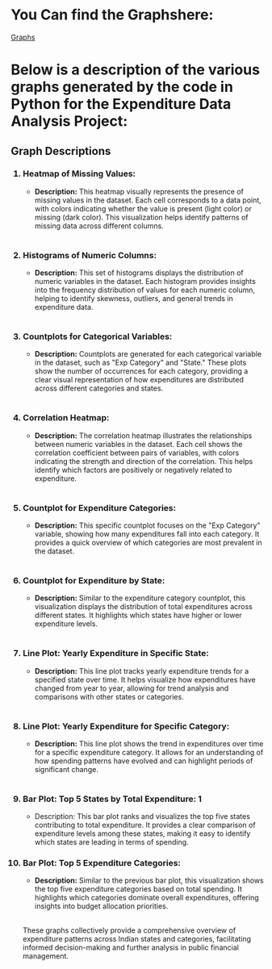 <h1><b>You Can find the Graphshere:</b></h1>

<a href="https://github.com/DattaSohel/Expenditure-Data-Analytics--Internship-from-Inueron.ai-/tree/main/4.%20Visualization%20File/Graphs%20Created%20Using%20Python">Graphs</a>



<h1><b>Below is a description of the various graphs generated by the code in Python for the Expenditure Data Analysis Project:</b></h1>



<h2>Graph Descriptions</h2>

<ol>
  <h3><li><b> Heatmap of Missing Values:</b></li></h3>
  <ul>
    <li><b>Description:</b> This heatmap visually represents the presence of missing values in the dataset. Each cell corresponds to a data point, with colors indicating whether the value is present 
      (light color) or missing (dark color). This visualization helps identify patterns of missing data across different columns.</li>
  </ul>
  <br>

  <h3><li><b> Histograms of Numeric Columns:</b></li></h3>
  <ul>
    <li><b>Description:</b> This set of histograms displays the distribution of numeric variables in the dataset. Each histogram provides insights into the frequency distribution of values for each numeric column, helping to identify skewness, outliers, and general trends in expenditure data.</li>
  </ul>
  <br>

  <h3><li><b> Countplots for Categorical Variables: </b></li></h3>
  <ul>
    <li><b>Description:</b> Countplots are generated for each categorical variable in the dataset, such as "Exp Category" and "State." These plots show the number of occurrences for each category, providing a clear visual representation of how expenditures are distributed across different categories and states.</li>
  </ul>
  <br>

  <h3><li><b> Correlation Heatmap:</b></li></h3>
  <ul>
    <li><b>Description:</b> The correlation heatmap illustrates the relationships between numeric variables in the dataset. Each cell shows the correlation coefficient between pairs of variables, with colors indicating the strength and direction of the correlation. This helps identify which factors are positively or negatively related to expenditure.</li>
  </ul>
  <br>

  <h3><li><b> Countplot for Expenditure Categories: </b></li></h3>
  <ul>
  <li><b>Description:</b> This specific countplot focuses on the "Exp Category" variable, showing how many expenditures fall into each category. It provides a quick overview of which categories are most 
    prevalent in the dataset.</li>
  </ul>
  <br>

  <h3><li><b> Countplot for Expenditure by State: </b></li></h3>
  <ul>
    <li><b>Description:</b> Similar to the expenditure category countplot, this visualization displays the distribution of total expenditures across different states. It highlights which states have higher or         lower expenditure levels.</li>
  </ul>
  <br>

  <h3><li><b> Line Plot: Yearly Expenditure in Specific State: </b></li></h3>
  <ul>
    <li><b>Description:</b> This line plot tracks yearly expenditure trends for a specified state over time. It helps visualize how expenditures have changed from year to year, allowing for trend analysis and          comparisons with other states or categories.</li>
  </ul>
  <br>

  <h3><li><b> Line Plot: Yearly Expenditure for Specific Category: </b></li></h3>
  <ul>
    <li><b>Description:</b> This line plot shows the trend in expenditures over time for a specific expenditure category. It allows for an understanding of how spending patterns have evolved and can highlight   periods of significant change.</li>
  </ul>
  <br>

  <h3><li><b> Bar Plot: Top 5 States by Total Expenditure: 1</b></li></h3>
  <ul>
    <li>Description: This bar plot ranks and visualizes the top five states contributing to total expenditure. It provides a clear comparison of expenditure levels among these states, making it easy to identify       which states are leading in terms of spending.</li>
  </ul>

  <h3><li><b> Bar Plot: Top 5 Expenditure Categories:  </b></li></h3>
  <ul>
    <li><b>Description:</b> Similar to the previous bar plot, this visualization shows the top five expenditure categories based on total spending. It highlights which categories dominate overall expenditures, offering insights into budget allocation priorities.</li>
  </ul>
  <br>

  These graphs collectively provide a comprehensive overview of expenditure patterns across Indian states and categories, facilitating 
  informed decision-making and further analysis in public financial management.
</ol>
